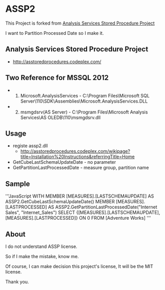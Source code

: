 # ASSP2

This Project is forked from [Analysis Services Stored Procedure Project](http://asstoredprocedures.codeplex.com/)

I want to Partition Processed Date so I make it.

## Analysis Services Stored Procedure Project

* http://asstoredprocedures.codeplex.com/

## Two Reference for MSSQL 2012

* 1) Microsoft.AnalysisServices - C:\Program Files\Microsoft SQL Server\110\SDK\Assemblies\Microsoft.AnalysisServices.DLL
* 2) msmgdsrv(AS Server) - C:\Program Files\Microsoft Analysis Services\AS OLEDB\110\msmgdsrv.dll

## Usage

* registe assp2.dll
    * http://asstoredprocedures.codeplex.com/wikipage?title=Installation%20Instructions&referringTitle=Home
* GetCubeLastSchemaUpdateDate - no parameter
* GetPartitionLastProcessedDate - measure group, partition name

## Sample

'''JavaScript
WITH MEMBER [MEASURES].[LASTSCHEMAUPDATE]
AS ASSP2.GetCubeLastSchemaUpdateDate()
MEMBER [MEASURES].[LASTPROCESSED]
AS ASSP2.GetPartitionLastProcessedDate("Internet Sales", "Internet_Sales")
SELECT {[MEASURES].[LASTSCHEMAUPDATE], [MEASURES].[LASTPROCESSED]} ON 0
FROM [Adventure Works]
'''

## About

I do not understand ASSP license.

So if I make the mistake, know me.

Of course, I can make decision this project's license, It will be the MIT license.

Thank you.